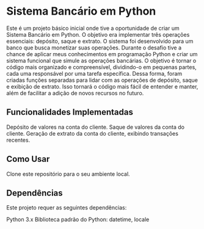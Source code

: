 # Sistema Bancário em Python

Este é um projeto básico inicial onde tive a oportunidade de criar um Sistema Bancário em Python. O objetivo era implementar três operações essenciais: depósito, saque e extrato. O sistema foi desenvolvido para um banco que busca monetizar suas operações. Durante o desafio tive a chance de aplicar meus conhecimentos em programação Python e criar um sistema funcional que simule as operações bancárias.
O objetivo é tornar o código mais organizado e compreensível, dividindo-o em pequenas partes, cada uma responsável por uma tarefa específica. Dessa forma, foram criadas funções separadas para lidar com as operações de depósito, saque e exibição de extrato. Isso tornará o código mais fácil de entender e manter, além de facilitar a adição de novos recursos no futuro.

## Funcionalidades Implementadas

Depósito de valores na conta do cliente.
Saque de valores da conta do cliente.
Geração de extrato da conta do cliente, exibindo transações recentes.

## Como Usar
Clone este repositório para o seu ambiente local.

## Dependências
Este projeto requer as seguintes dependências:

Python 3.x
Biblioteca padrão do Python: datetime, locale


